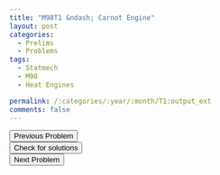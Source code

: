 ```yaml
---
title: "M98T1 &ndash; Carnot Engine"
layout: post
categories:
  - Prelims
  - Problems
tags:
  - Statmech
  - M98
  - Heat Engines

permalink: /:categories/:year/:month/T1:output_ext
comments: false
---
```

<object data="1998M1T.pdf" type="application/pdf" width="100%" height="500"></object>

<div class='navbar'>
	<div float='left'><button onclick="window.location='Q3.html'" >Previous Problem</button></div>
	<div float='center'><button onclick="window.location='https://princetonprelim.com/prelim/1/'">Check for solutions</button></div>
	<div float='right'><button onclick="window.location='T2.html'" > Next Problem</button></div>
</div>
